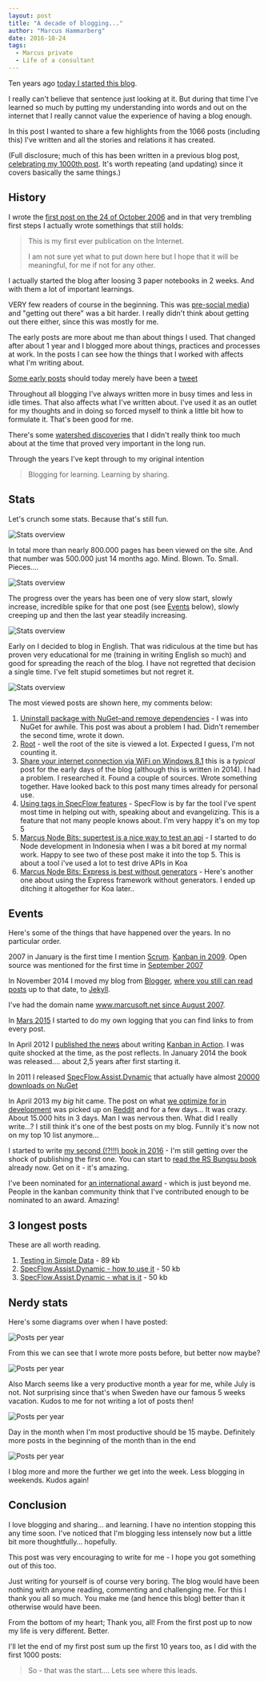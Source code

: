 ```yaml
---
layout: post
title: "A decade of blogging..."
author: "Marcus Hammarberg"
date: 2016-10-24
tags:
  - Marcus private
  - Life of a consultant
---
```


Ten years ago [today I started this blog](/2006/10/marcus-on-net.html).

I really can't believe that sentence just looking at it. But during that time I've learned so much by putting my understanding into words and out on the internet that I really cannot value the experience of having a blog enough.

In this post I wanted to share a few highlights from the 1066 posts (including this) I've written and all the stories and relations it has created.

<!-- excerpt-end -->

(Full disclosure; much of this has been written in a previous blog post, [celebrating my 1000th post](/2015/08/1000.html). It's worth repeating (and updating) since it covers basically the same things.)

## History

I wrote the [first post on the 24 of October 2006](/2006/10/marcus-on-net.html) and in that very trembling first steps I actually wrote somethings that still holds:

<blockquote>
    <p>This is my first ever publication on the Internet.</p>
    <p>I am not sure yet what to put down here but I hope that it will be meaningful, for me if not for any other.</p>
</blockquote>

I actually started the blog after loosing 3 paper notebooks in 2 weeks. And with them a lot of important learnings.

VERY few readers of course in the beginning. This was [pre-social media](http://www.twitter.com/marcusoftnet)) and "getting out there" was a bit harder. I really didn't think about getting out there either, since this was mostly for me.

The early posts are more about me than about things I used. That changed after about 1 year and I blogged more about things, practices and processes at work. In the posts I can see how the things that I worked with affects what I'm writing about.

[Some early posts](/2007/05/big-ad.html) should today merely have been a [tweet](http://twitter.com/marcusoftnet)

Throughout all blogging I've always written more in busy times and less in idle times. That also affects what I've written about. I've used it as an outlet for my thoughts and in doing so forced myself to think a little bit how to formulate it. That's been good for me.

There's some [watershed discoveries](/2007/04/tdd-how-is-it-done.html) that I didn't really think too much about at the time that proved very important in the long run.

Through the years I've kept through to my original intention

> Blogging for learning. Learning by sharing.

## Stats

Let's crunch some stats. Because that's still fun.

![Stats overview](/img/statsoverview_2016-10-24.png)

In total more than nearly 800.000 pages has been viewed on the site. And that number was 500.000 just 14 months ago. Mind. Blown. To. Small. Pieces....

![Stats overview](/img/pageviewsOverTheYears_20161024.png)

The progress over the years has been one of very slow start, slowly increase, incredible spike for that one post (see <a href="#events">Events</a> below), slowly creeping up and then the last year steadily increasing.

![Stats overview](/img/topcountries_20161024.png)

Early on I decided to blog in English. That was ridiculous at the time but has proven very educational for me (training in writing English so much) and good for spreading the reach of the blog. I have not regretted that decision a single time. I've felt stupid sometimes but not regret it.

![Stats overview](/img/mostViewedPosts_20161024.png)

The most viewed posts are shown here, my comments below:

1. [Uninstall package with NuGet–and remove dependencies](/2014/01/share-your-internet-connection-via-wifi.html) - I was into NuGet for awhile. This post was about a problem I had. Didn't remember the second time, wrote it down.
2. [Root](/) - well the root of the site is viewed a lot. Expected I guess, I'm not counting it.
3. [Share your internet connection via WiFi on Windows 8.1](/2014/01/share-your-internet-connection-via-wifi.html) this is a _typical_ post for the early days of the blog (although this is written in 2014). I had a problem. I researched it. Found a couple of sources. Wrote something together. Have looked back to this post many times already for personal use.
4. [Using tags in SpecFlow features](/2010/12/using-tags-in-specflow-features.html) - SpecFlow is by far the tool I've spent most time in helping out with, speaking about and evangelizing. This is a feature that not many people knows about. I'm very happy it's on my top 5
5. [Marcus Node Bits: supertest is a nice way to test an api](/2014/02/mnb-supertest.html) - I started to do Node development in Indonesia when I was a bit bored at my normal work. Happy to see two of these post make it into the top 5. This is about a tool i've used a lot to test drive APIs in Koa
6. [Marcus Node Bits: Express is best without generators](/2014/02/mnb-express.html) - Here's another one about using the Express framework without generators. I ended up ditching it altogether for Koa later..

## <a name="events"></a>Events

Here's some of the things that have happened over the years. In no particular order.

2007 in January is the first time I mention [Scrum](/2007/01/scrum-my-first-encounter.html). [Kanban in 2009](/2009/09/kanban-great-agile-tool.html). Open source was mentioned for the first time in [September 2007](/2007/09/tfs-build-watcher-finally.html)

In November 2014 I moved my blog from [Blogger](http://www.blogger.com), [where you still can read posts](https://www.marcusoft.net/) up to that date, to [Jekyll](/2014/12/my-post-scaffolder-for-jekyll.html).

I've had the domain name [www.marcusoft.net since August 2007](/2007/08/new-url-httpwwwmarcusoftnet.html).

In [Mars 2015](/2015/03/why-i-built-page-logger-apparently.html) I started to do my own logging that you can find links to from every post.

In April 2012 I [published the news](/2012/04/im-writing-book-on-kanban.html) about writing [Kanban in Action](http://bit.ly/theKanbanBook). I was quite shocked at the time, as the post reflects. In January 2014 the book was released.... about 2,5 years after first starting it.

In 2011 I released [SpecFlow.Assist.Dynamic](https://www.marcusoft.net/SpecFlow.Assist.Dynamic/) that actually have almost [20000 downloads on NuGet](https://www.nuget.org/packages/SpecFlow.Assist.Dynamic)

In April 2013 my _big_ hit came. The post on what [we optimize for in development](/2013/04/WhatDoYouOptimizeFor.html) was picked up on [Reddit](http://www.reddit.com) and for a few days... It was crazy. About 15.000 hits in 3 days. Man I was nervous then. What did I really write...?
I still think it's one of the best posts on my blog. Funnily it's now not on my top 10 list anymore...

I started to write [my second (!?!!!) book in 2016](https://www.marcusoft.net/2016/02/indonesia-agile-lean-its-a-new-book.html) - I'm still getting over the shock of publishing the first one. You can start to [read the RS Bungsu book](bit.ly/bungsustory) already now. Get on it - it's amazing.

I've been nominated for [an international award](https://www.marcusoft.net/2016/04/brickell-key-award-i-am-nominated.html) - which is just beyond me. People in the kanban community think that I've contributed enough to be nominated to an award. Amazing!

## 3 longest posts

These are all worth reading.

1. [Testing in Simple Data](/2011/10/simpledatathe-testing-story.html) - 89 kb
2. [SpecFlow.Assist.Dynamic - how to use it](/2011/11/specflowassistdynamichow-to-use-it.html) - 50 kb
3. [SpecFlow.Assist.Dynamic - what is it](/2011/10/specflowassistdynamicwhat-is-it.html) - 50 kb

## Nerdy stats

Here's some diagrams over when I have posted:

![Posts per year](/img/postsPerYear_20161024.png)

From this we can see that I wrote more posts before, but better now maybe?

![Posts per year](/img/postsPerMonth_20161024.png)

Also March seems like a very productive month a year for me, while July is not. Not surprising since that's when Sweden have our famous 5 weeks vacation. Kudos to me for not writing a lot of posts then!

![Posts per year](/img/postsPerDay_20161024.png)

Day in the month when I'm most productive should be 15 maybe. Definitely more posts in the beginning of the month than in the end

![Posts per year](/img/postsPerWeekDay_20161024.png)

I blog more and more the further we get into the week. Less blogging in weekends. Kudos again!

## Conclusion

I love blogging and sharing... and learning. I have no intention stopping this any time soon. I've noticed that I'm blogging less intensely now but a little bit more thoughtfully… hopefully.

This post was very encouraging to write for me - I hope you got something out of this too.

Just writing for yourself is of course very boring. The blog would have been nothing with anyone reading, commenting and challenging me. For this I thank you all so much. You make me (and hence this blog) better than it otherwise would have been.

From the bottom of my heart; Thank you, all! From the first post up to now my life is very different. Better.

I'll let the end of my first post sum up the first 10 years too, as I did with the first 1000 posts:

> So - that was the start.... Lets see where this leads.
